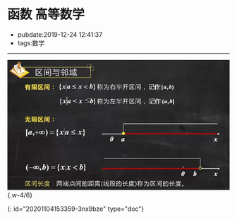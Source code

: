 # 函数 高等数学

- pubdate:2019-12-24 12:41:37
- tags:数学

---

![区间与邻域](./img/区间与邻域.jpg){.w-4/6}


{: id="20201104153359-3nx9bze" type="doc"}
